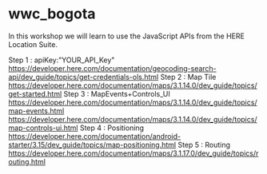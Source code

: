 # wwc_bogota
In this workshop we will learn to use the JavaScript APIs from the HERE Location Suite.

Step 1 : apiKey:"YOUR_API_Key"
https://developer.here.com/documentation/geocoding-search-api/dev_guide/topics/get-credentials-ols.html
Step 2 : Map Tile
https://developer.here.com/documentation/maps/3.1.14.0/dev_guide/topics/get-started.html
Step 3 : MapEvents+Controls_UI
https://developer.here.com/documentation/maps/3.1.14.0/dev_guide/topics/map-events.html
https://developer.here.com/documentation/maps/3.1.14.0/dev_guide/topics/map-controls-ui.html
Step 4 : Positioning
https://developer.here.com/documentation/android-starter/3.15/dev_guide/topics/map-positioning.html
Step 5 : Routing
https://developer.here.com/documentation/maps/3.1.17.0/dev_guide/topics/routing.html
